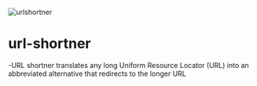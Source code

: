 ![urlshortner](https://user-images.githubusercontent.com/108765836/183224894-f12ba97c-7d02-4e20-b418-396018fe24e9.gif)
# url-shortner
-URL shortner translates any long Uniform Resource Locator (URL) into an abbreviated alternative that redirects to the longer URL
